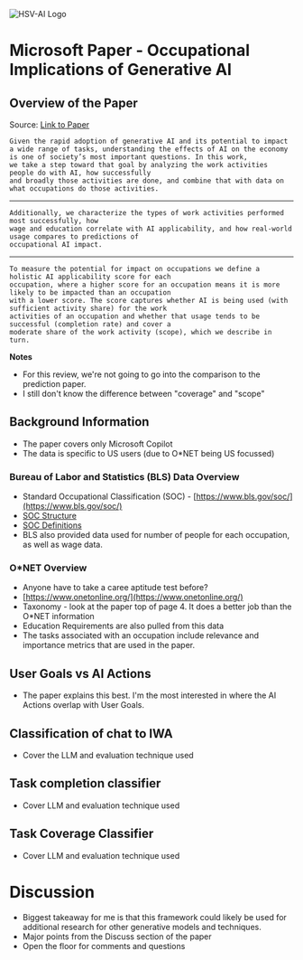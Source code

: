 ![HSV-AI Logo](https://hsv.ai/wp-content/uploads/2022/03/logo_v11_2022.png)

# Microsoft Paper - Occupational Implications of Generative AI

## Overview of the Paper

Source: [Link to
Paper](https://arxiv.org/pdf/2507.07935)

```
Given the rapid adoption of generative AI and its potential to impact a wide range of tasks, understanding the effects of AI on the economy is one of society’s most important questions. In this work,
we take a step toward that goal by analyzing the work activities people do with AI, how successfully
and broadly those activities are done, and combine that with data on what occupations do those activities. 
```
-----------------------------
```
Additionally, we characterize the types of work activities performed most successfully, how
wage and education correlate with AI applicability, and how real-world usage compares to predictions of
occupational AI impact.
```
------------------------------------
```
To measure the potential for impact on occupations we define a holistic AI applicability score for each
occupation, where a higher score for an occupation means it is more likely to be impacted than an occupation
with a lower score. The score captures whether AI is being used (with sufficient activity share) for the work
activities of an occupation and whether that usage tends to be successful (completion rate) and cover a
moderate share of the work activity (scope), which we describe in turn.
```

**Notes**
- For this review, we're not going to go into the comparison to the prediction paper.
- I still don't know the difference between "coverage" and "scope"

## Background Information

- The paper covers only Microsoft Copilot
- The data is specific to US users (due to O\*NET being US focussed)


### Bureau of Labor and Statistics (BLS) Data Overview

- Standard Occupational Classification (SOC) - [https://www.bls.gov/soc/](https://www.bls.gov/soc/) 
- [SOC Structure](https://www.bls.gov/soc/2018/soc_structure_2018.pdf)
- [SOC Definitions](https://www.bls.gov/soc/2018/soc_2018_definitions.pdf)
- BLS also provided data used for number of people for each occupation, as well as wage data.


### O\*NET Overview

- Anyone have to take a caree aptitude test before?
- [https://www.onetonline.org/](https://www.onetonline.org/)
- Taxonomy - look at the paper top of page 4. It does a better job than the O*NET information
- Education Requirements are also pulled from this data
- The tasks associated with an occupation include relevance and importance metrics that are used in the paper.

## User Goals vs AI Actions

- The paper explains this best. I'm the most interested in where the AI Actions overlap with User Goals.

## Classification of chat to IWA

- Cover the LLM and evaluation technique used

## Task completion classifier

- Cover LLM and evaluation technique used

## Task Coverage Classifier

- Cover LLM and evaluation technique used

# Discussion

- Biggest takeaway for me is that this framework could likely be used for additional research for other generative models and techniques.
- Major points from the Discuss section of the paper
- Open the floor for comments and questions
